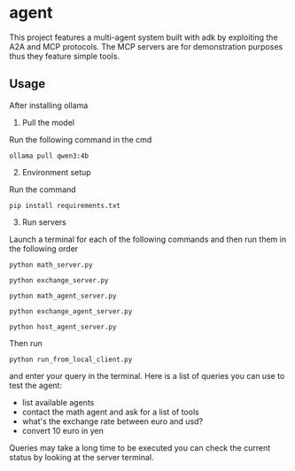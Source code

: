 # agent

This project features a multi-agent system built with adk by exploiting the A2A and MCP protocols.
The MCP servers are for demonstration purposes thus they feature simple tools.

## Usage
After installing ollama
1) Pull the model

Run the following command in the cmd

```
ollama pull qwen3:4b
```
2) Environment setup

Run the command
```
pip install requirements.txt
```
3) Run servers

Launch a terminal for each of the following commands and then run them in the following order
```
python math_server.py
```
```
python exchange_server.py
```
```
python math_agent_server.py
```
```
python exchange_agent_server.py
```
```
python host_agent_server.py
```
Then run
```
python run_from_local_client.py
```
and enter your query in the terminal.
Here is a list of queries you can use to test the agent:
- list available agents
- contact the math agent and ask for a list of tools
- what's the exchange rate between euro and usd?
- convert 10 euro in yen

Queries may take a long time to be executed you can check
the current status by looking at the server terminal.